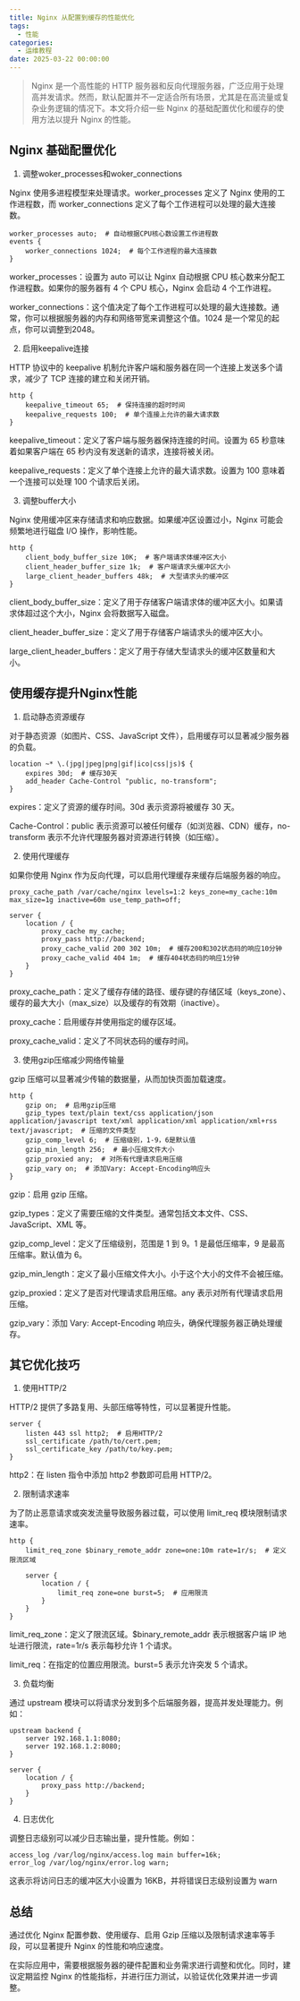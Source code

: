 ```yaml
---
title: Nginx 从配置到缓存的性能优化
tags:
  - 性能
categories:
  - 运维教程
date: 2025-03-22 00:00:00
---
```


> Nginx 是一个高性能的 HTTP 服务器和反向代理服务器，广泛应用于处理高并发请求。然而，默认配置并不一定适合所有场景，尤其是在高流量或复杂业务逻辑的情况下。本文将介绍一些 Nginx 的基础配置优化和缓存的使用方法以提升 Nginx 的性能。

<!-- more -->

## Nginx 基础配置优化

1. 调整woker_processes和woker_connections

Nginx 使用多进程模型来处理请求。worker_processes 定义了 Nginx 使用的工作进程数，而 worker_connections 定义了每个工作进程可以处理的最大连接数。

```
worker_processes auto;  # 自动根据CPU核心数设置工作进程数
events {
    worker_connections 1024;  # 每个工作进程的最大连接数
}
```

worker_processes：设置为 auto 可以让 Nginx 自动根据 CPU 核心数来分配工作进程数。如果你的服务器有 4 个 CPU 核心，Nginx 会启动 4 个工作进程。

worker_connections：这个值决定了每个工作进程可以处理的最大连接数。通常，你可以根据服务器的内存和网络带宽来调整这个值。1024 是一个常见的起点，你可以调整到2048。

2. 启用keepalive连接

HTTP 协议中的 keepalive 机制允许客户端和服务器在同一个连接上发送多个请求，减少了 TCP 连接的建立和关闭开销。

```
http {
    keepalive_timeout 65;  # 保持连接的超时时间
    keepalive_requests 100;  # 单个连接上允许的最大请求数
}
```

keepalive_timeout：定义了客户端与服务器保持连接的时间。设置为 65 秒意味着如果客户端在 65 秒内没有发送新的请求，连接将被关闭。

keepalive_requests：定义了单个连接上允许的最大请求数。设置为 100 意味着一个连接可以处理 100 个请求后关闭。

3. 调整buffer大小

Nginx 使用缓冲区来存储请求和响应数据。如果缓冲区设置过小，Nginx 可能会频繁地进行磁盘 I/O 操作，影响性能。

```
http {
    client_body_buffer_size 10K;  # 客户端请求体缓冲区大小
    client_header_buffer_size 1k;  # 客户端请求头缓冲区大小
    large_client_header_buffers 48k;  # 大型请求头的缓冲区
}
```

client_body_buffer_size：定义了用于存储客户端请求体的缓冲区大小。如果请求体超过这个大小，Nginx 会将数据写入磁盘。

client_header_buffer_size：定义了用于存储客户端请求头的缓冲区大小。

large_client_header_buffers：定义了用于存储大型请求头的缓冲区数量和大小。

## 使用缓存提升Nginx性能

1. 启动静态资源缓存

对于静态资源（如图片、CSS、JavaScript 文件），启用缓存可以显著减少服务器的负载。

```
location ~* \.(jpg|jpeg|png|gif|ico|css|js)$ {
    expires 30d;  # 缓存30天
    add_header Cache-Control "public, no-transform";
}
```

expires：定义了资源的缓存时间。30d 表示资源将被缓存 30 天。

Cache-Control：public 表示资源可以被任何缓存（如浏览器、CDN）缓存，no-transform 表示不允许代理服务器对资源进行转换（如压缩）。

2. 使用代理缓存

如果你使用 Nginx 作为反向代理，可以启用代理缓存来缓存后端服务器的响应。

```
proxy_cache_path /var/cache/nginx levels=1:2 keys_zone=my_cache:10m max_size=1g inactive=60m use_temp_path=off;

server {
    location / {
        proxy_cache my_cache;
        proxy_pass http://backend;
        proxy_cache_valid 200 302 10m;  # 缓存200和302状态码的响应10分钟
        proxy_cache_valid 404 1m;  # 缓存404状态码的响应1分钟
    }
}
```

proxy_cache_path：定义了缓存存储的路径、缓存键的存储区域（keys_zone）、缓存的最大大小（max_size）以及缓存的有效期（inactive）。

proxy_cache：启用缓存并使用指定的缓存区域。

proxy_cache_valid：定义了不同状态码的缓存时间。

3. 使用gzip压缩减少网络传输量

gzip 压缩可以显著减少传输的数据量，从而加快页面加载速度。

```
http {
    gzip on;  # 启用gzip压缩
    gzip_types text/plain text/css application/json application/javascript text/xml application/xml application/xml+rss text/javascript;  # 压缩的文件类型
    gzip_comp_level 6;  # 压缩级别，1-9，6是默认值
    gzip_min_length 256;  # 最小压缩文件大小
    gzip_proxied any;  # 对所有代理请求启用压缩
    gzip_vary on;  # 添加Vary: Accept-Encoding响应头
}
```

gzip：启用 gzip 压缩。

gzip_types：定义了需要压缩的文件类型。通常包括文本文件、CSS、JavaScript、XML 等。

gzip_comp_level：定义了压缩级别，范围是 1 到 9。1 是最低压缩率，9 是最高压缩率。默认值为 6。

gzip_min_length：定义了最小压缩文件大小。小于这个大小的文件不会被压缩。

gzip_proxied：定义了是否对代理请求启用压缩。any 表示对所有代理请求启用压缩。

gzip_vary：添加 Vary: Accept-Encoding 响应头，确保代理服务器正确处理缓存。

## 其它优化技巧

1. 使用HTTP/2

HTTP/2 提供了多路复用、头部压缩等特性，可以显著提升性能。

```
server {
    listen 443 ssl http2;  # 启用HTTP/2
    ssl_certificate /path/to/cert.pem;
    ssl_certificate_key /path/to/key.pem;
}
```

http2：在 listen 指令中添加 http2 参数即可启用 HTTP/2。

2. 限制请求速率

为了防止恶意请求或突发流量导致服务器过载，可以使用 limit_req 模块限制请求速率。

```
http {
    limit_req_zone $binary_remote_addr zone=one:10m rate=1r/s;  # 定义限流区域

    server {
        location / {
            limit_req zone=one burst=5;  # 应用限流
        }
    }
}
```

limit_req_zone：定义了限流区域。$binary_remote_addr 表示根据客户端 IP 地址进行限流，rate=1r/s 表示每秒允许 1 个请求。

limit_req：在指定的位置应用限流。burst=5 表示允许突发 5 个请求。

3. 负载均衡

通过 upstream 模块可以将请求分发到多个后端服务器，提高并发处理能力。例如：

```
upstream backend {
    server 192.168.1.1:8080;
    server 192.168.1.2:8080;
}

server {
    location / {
        proxy_pass http://backend;
    }
}
```

4. 日志优化

调整日志级别可以减少日志输出量，提升性能。例如：

```
access_log /var/log/nginx/access.log main buffer=16k;
error_log /var/log/nginx/error.log warn;
```

这表示将访问日志的缓冲区大小设置为 16KB，并将错误日志级别设置为 warn

## 总结

通过优化 Nginx 配置参数、使用缓存、启用 Gzip 压缩以及限制请求速率等手段，可以显著提升 Nginx 的性能和响应速度。

在实际应用中，需要根据服务器的硬件配置和业务需求进行调整和优化。同时，建议定期监控 Nginx 的性能指标，并进行压力测试，以验证优化效果并进一步调整。